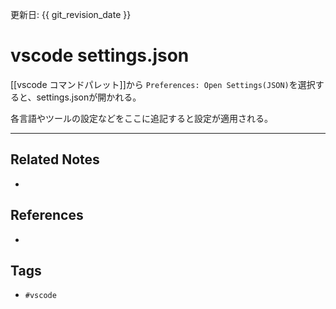 更新日: {{ git_revision_date }}

# vscode settings.json
[[vscode コマンドパレット]]から
`Preferences: Open Settings(JSON)`を選択すると、settings.jsonが開かれる。

各言語やツールの設定などをここに追記すると設定が適用される。


---
## Related Notes
- 

## References
- 

## Tags
- `#vscode` 